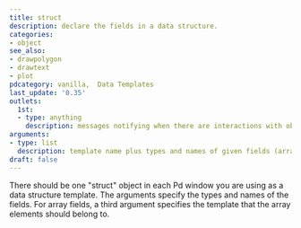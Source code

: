 ```yaml
---
title: struct
description: declare the fields in a data structure.
categories:
- object
see_also: 
- drawpolygon
- drawtext
- plot
pdcategory: vanilla,  Data Templates
last_update: '0.35'
outlets:
  1st:
  - type: anything
    description: messages notifying when there are interactions with objects of the structure ('select', 'deselect', 'click', 'displace' and 'change').
arguments:
- type: list
  description: template name plus types and names of given fields (array fields also need the array's template name).
draft: false
---
```

There should be one "struct" object in each Pd window you are using as a data structure template. The arguments specify the types and names of the fields. For array fields, a third argument specifies the template that the array elements should belong to.
